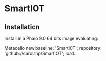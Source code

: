 # SmartIOT

## Installation
Install in a Pharo 9.0 64 bits image evaluating:

Metacello new
	baseline: 'SmartIOT';
	repository: 'github://carolahp/SmartIOT';
	load.
